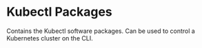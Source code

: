 # Kubectl Packages

Contains the Kubectl software packages. Can be used to control a Kubernetes
cluster on the CLI.
